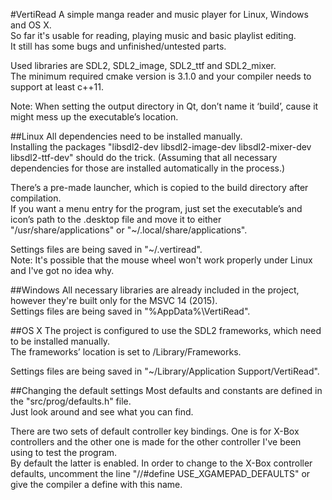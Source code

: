 #VertiRead
A simple manga reader and music player for Linux, Windows and OS X.  
So far it's usable for reading, playing music and basic playlist editing.  
It still has some bugs and unfinished/untested parts.  

Used libraries are SDL2, SDL2_image, SDL2_ttf and SDL2_mixer.  
The minimum required cmake version is 3.1.0 and your compiler needs to support at least c++11.  

Note: When setting the output directory in Qt, don’t name it ‘build’, cause it might mess up the executable’s location.  

##Linux
All dependencies need to be installed manually.  
Installing the packages "libsdl2-dev libsdl2-image-dev libsdl2-mixer-dev libsdl2-ttf-dev" should do the trick. (Assuming that all necessary dependencies for those are installed automatically in the process.)  

There’s a pre-made launcher, which is copied to the build directory after compilation.  
If you want a menu entry for the program, just set the executable’s and icon’s path to the .desktop file and move it to either "/usr/share/applications" or "~/.local/share/applications".  

Settings files are being saved in "~/.vertiread".  
Note: It's possible that the mouse wheel won't work properly under Linux and I've got no idea why.  

##Windows
All necessary libraries are already included in the project, however they're built only for the MSVC 14 (2015).  
Settings files are being saved in "%AppData%\VertiRead".  

##OS X
The project is configured to use the SDL2 frameworks, which need to be installed manually.  
The frameworks’ location is set to /Library/Frameworks.  

Settings files are being saved in "~/Library/Application Support/VertiRead".  

##Changing the default settings
Most defaults and constants are defined in the "src/prog/defaults.h" file.  
Just look around and see what you can find.  

There are two sets of default controller key bindings. One is for X-Box controllers and the other one is made for the other controller I've been using to test the program.  
By default the latter is enabled. In order to change to the X-Box controller defaults, uncomment the line "//#define USE_XGAMEPAD_DEFAULTS" or give the compiler a define with this name.
